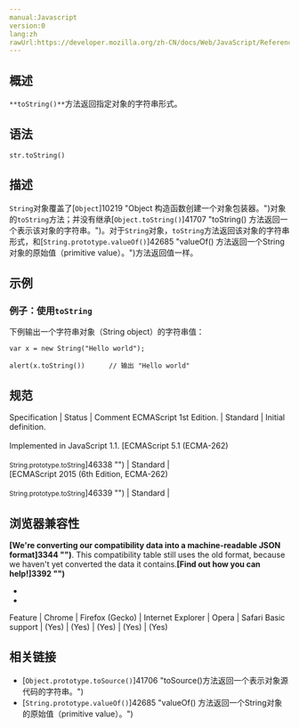 ```yaml
---
manual:Javascript
version:0
lang:zh
rawUrl:https://developer.mozilla.org/zh-CN/docs/Web/JavaScript/Reference/Global_Objects/String/toString#
---
```






## 概述<a name="Summary"></a>


`**toString()**`方法返回指定对象的字符串形式。


## 语法<a name="Syntax"></a>

```
str.toString()
```

## 描述<a name="Description"></a>


`String`对象覆盖了[`Object`]10219 "Object 构造函数创建一个对象包装器。")对象的`toString`方法；并没有继承[`Object.toString()`]41707 "toString() 方法返回一个表示该对象的字符串。")。对于`String`对象，`toString`方法返回该对象的字符串形式，和[`String.prototype.valueOf()`]42685 "valueOf() 方法返回一个String对象的原始值（primitive value）。")方法返回值一样。


## 示例<a name="Examples"></a>

### 例子：使用`toString`<a name="Example:_Using_toString"></a>


下例输出一个字符串对象（String object）的字符串值：


```
var x = new String("Hello world");

alert(x.toString())      // 输出 "Hello world"
```

## 规范<a name="规范"></a>

Specification | Status | Comment 
ECMAScript 1st Edition. | Standard | Initial definition.<br></br>Implemented in JavaScript 1.1. 
[ECMAScript 5.1 (ECMA-262)<br></br><small>String.prototype.toString</small>]46338 "") | Standard |  
[ECMAScript 2015 (6th Edition, ECMA-262)<br></br><small>String.prototype.toString</small>]46339 "") | Standard |  


## 浏览器兼容性<a name="浏览器兼容性"></a>


**[We&#39;re converting our compatibility data into a machine-readable JSON format]3344 "")**. This compatibility table still uses the old format, because we haven&#39;t yet converted the data it contains.**[Find out how you can help!]3392 "")**


* 
* 

Feature | Chrome | Firefox (Gecko) | Internet Explorer | Opera | Safari 
Basic support | (Yes) | (Yes) | (Yes) | (Yes) | (Yes) 




## 相关链接<a name="See_also"></a>

* [`Object.prototype.toSource()`]41706 "toSource()方法返回一个表示对象源代码的字符串。")
* [`String.prototype.valueOf()`]42685 "valueOf() 方法返回一个String对象的原始值（primitive value）。")



